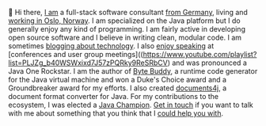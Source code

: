 👋 Hi there, [I am](https://rafael.codes) a full-stack software consultant [from Germany](https://goo.gl/maps/UOim8), living and [working in Oslo, Norway](https://www.scienta.no). I am specialized on the Java platform but I do generally enjoy any kind of programming. I am fairly active in developing open source software and I believe in writing clean, modular code. I am sometimes [blogging about technology](https://mydailyjava.blogspot.com/). I also [enjoy speaking](https://sessionize.com/rafaelw/) at [conferences and user group meetings]((https://www.youtube.com/playlist?list=PLJZg_b40WSWxixd7J57zPQRky9ReSRbCV) and was pronounced a Java One Rockstar. I am the author of [Byte Buddy](http://bytebuddy.net), a runtime code generator for the Java virtual machine and won a Duke's Choice award and a Groundbreaker award for my efforts. I also created [documents4j](http://documents4j.com), a document format converter for Java. For my contributions to the ecosystem, I was elected a [Java Champion](https://javachampions.org/members.html). [Get in touch](https://bsky.app/profile/rafaelcodes.bsky.social) if you want to talk with me about something that you think that I [could help you with](https://stackoverflow.com/users/1237575/raphw).

